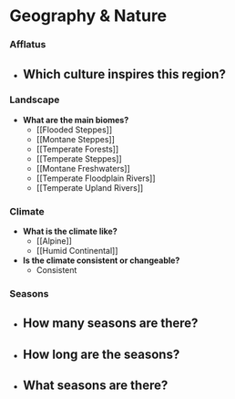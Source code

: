 # Geography & Nature
### Afflatus
- **Which culture inspires this region?**
	- 
### Landscape
- **What are the main biomes?**
	- [[Flooded Steppes]]
	- [[Montane Steppes]]
	- [[Temperate Forests]]
	- [[Temperate Steppes]]
	- [[Montane Freshwaters]]
	- [[Temperate Floodplain Rivers]]
	- [[Temperate Upland Rivers]]
### **Climate**
- **What is the climate like?**
	- [[Alpine]]
	- [[Humid Continental]]
- **Is the climate consistent or changeable?**
	- Consistent
### **Seasons**
- **How many seasons are there?**
	- 
- **How long are the seasons?**
	- 
- **What seasons are there?**
	- 